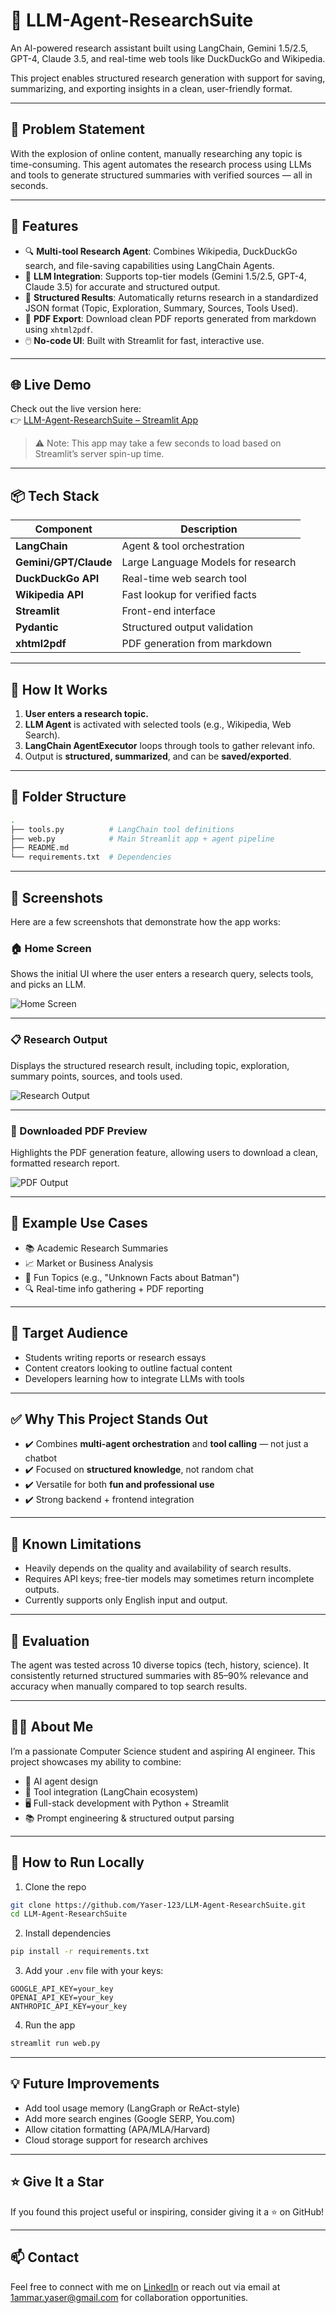 # 🤖 LLM-Agent-ResearchSuite

An AI-powered research assistant built using LangChain, Gemini 1.5/2.5, GPT-4, Claude 3.5, and real-time web tools like DuckDuckGo and Wikipedia.

This project enables structured research generation with support for saving, summarizing, and exporting insights in a clean, user-friendly format.

---

## 🧩 Problem Statement
With the explosion of online content, manually researching any topic is time-consuming. This agent automates the research process using LLMs and tools to generate structured summaries with verified sources — all in seconds.

---

## 🚀 Features

- 🔍 **Multi-tool Research Agent**: Combines Wikipedia, DuckDuckGo search, and file-saving capabilities using LangChain Agents.
- 🧠 **LLM Integration**: Supports top-tier models (Gemini 1.5/2.5, GPT-4, Claude 3.5) for accurate and structured output.
- 🧾 **Structured Results**: Automatically returns research in a standardized JSON format (Topic, Exploration, Summary, Sources, Tools Used).
- 📄 **PDF Export**: Download clean PDF reports generated from markdown using `xhtml2pdf`.
- 🖱️ **No-code UI**: Built with Streamlit for fast, interactive use.

---

## 🌐 Live Demo

Check out the live version here:  
👉 [LLM-Agent-ResearchSuite – Streamlit App](https://llmresearchsuite.streamlit.app/)

> ⚠️ Note: This app may take a few seconds to load based on Streamlit’s server spin-up time.

---

## 📦 Tech Stack

| Component        | Description                                     |
|------------------|-------------------------------------------------|
| **LangChain**    | Agent & tool orchestration                     |
| **Gemini/GPT/Claude** | Large Language Models for research         |
| **DuckDuckGo API** | Real-time web search tool                    |
| **Wikipedia API** | Fast lookup for verified facts                |
| **Streamlit**    | Front-end interface                            |
| **Pydantic**     | Structured output validation                   |
| **xhtml2pdf**    | PDF generation from markdown                   |

---

## 🧠 How It Works

1. **User enters a research topic.**
2. **LLM Agent** is activated with selected tools (e.g., Wikipedia, Web Search).
3. **LangChain AgentExecutor** loops through tools to gather relevant info.
4. Output is **structured, summarized**, and can be **saved/exported**.

---

## 📁 Folder Structure

```bash
.
├── tools.py          # LangChain tool definitions
├── web.py            # Main Streamlit app + agent pipeline
├── README.md
└── requirements.txt  # Dependencies
````

---

## 📸 Screenshots

Here are a few screenshots that demonstrate how the app works:

### 🏠 Home Screen
Shows the initial UI where the user enters a research query, selects tools, and picks an LLM.

![Home Screen](Images/Home_Screen.png)

---

### 📋 Research Output
Displays the structured research result, including topic, exploration, summary points, sources, and tools used.

![Research Output](Images/research_output.png)

---

### 📄 Downloaded PDF Preview
Highlights the PDF generation feature, allowing users to download a clean, formatted research report.

![PDF Output](Images/Output_File.png)


---

## 🧪 Example Use Cases

* 📚 Academic Research Summaries
* 📈 Market or Business Analysis
* 🦸 Fun Topics (e.g., "Unknown Facts about Batman")
* 🔍 Real-time info gathering + PDF reporting

---

## 🎯 Target Audience
- Students writing reports or research essays
- Content creators looking to outline factual content
- Developers learning how to integrate LLMs with tools

---

## ✅ Why This Project Stands Out

* ✔️ Combines **multi-agent orchestration** and **tool calling** — not just a chatbot
* ✔️ Focused on **structured knowledge**, not random chat
* ✔️ Versatile for both **fun and professional use**
* ✔️ Strong backend + frontend integration

---

## 🚫 Known Limitations
- Heavily depends on the quality and availability of search results.
- Requires API keys; free-tier models may sometimes return incomplete outputs.
- Currently supports only English input and output.

---

## 🧪 Evaluation
The agent was tested across 10 diverse topics (tech, history, science). It consistently returned structured summaries with 85–90% relevance and accuracy when manually compared to top search results.

---

## 🙋‍♂️ About Me

I’m a passionate Computer Science student and aspiring AI engineer. This project showcases my ability to combine:

* 🤖 AI agent design
* 🧰 Tool integration (LangChain ecosystem)
* 🖥️ Full-stack development with Python + Streamlit
* 📚 Prompt engineering & structured output parsing

---

## 📎 How to Run Locally

1. Clone the repo

```bash
git clone https://github.com/Yaser-123/LLM-Agent-ResearchSuite.git
cd LLM-Agent-ResearchSuite
```

2. Install dependencies

```bash
pip install -r requirements.txt
```

3. Add your `.env` file with your keys:

```env
GOOGLE_API_KEY=your_key
OPENAI_API_KEY=your_key
ANTHROPIC_API_KEY=your_key
```

4. Run the app

```bash
streamlit run web.py
```

---

## 💡 Future Improvements

* Add tool usage memory (LangGraph or ReAct-style)
* Add more search engines (Google SERP, You.com)
* Allow citation formatting (APA/MLA/Harvard)
* Cloud storage support for research archives

---

## ⭐ Give It a Star

If you found this project useful or inspiring, consider giving it a ⭐️ on GitHub!

---

## 📫 Contact

Feel free to connect with me on [LinkedIn](https://www.linkedin.com/in/mohamedyaser08/) or reach out via email at [1ammar.yaser@gmail.com](mailto:1ammar.yaser@gmail.com) for collaboration opportunities.
